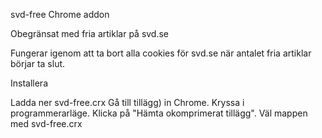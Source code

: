 svd-free Chrome addon

Obegränsat med fria artiklar på svd.se

Fungerar igenom att ta bort alla cookies för svd.se när antalet fria artiklar börjar ta slut.

Installera

Ladda ner svd-free.crx
Gå till tillägg) in Chrome.
Kryssa i programmerarläge.
Klicka på "Hämta okomprimerat tillägg".
Väl mappen med svd-free.crx
